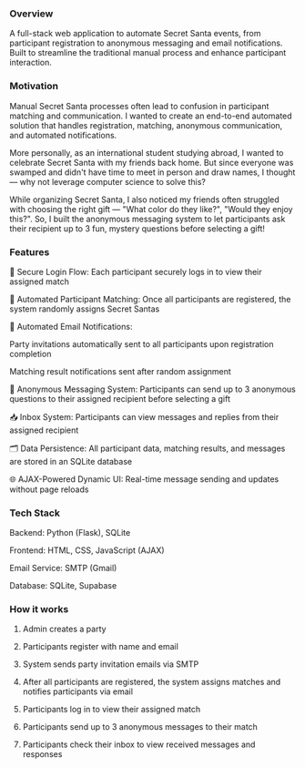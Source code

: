 ### Overview

A full-stack web application to automate Secret Santa events, from participant registration to anonymous messaging and email notifications. Built to streamline the traditional manual process and enhance participant interaction.

### Motivation

Manual Secret Santa processes often lead to confusion in participant matching and communication. I wanted to create an end-to-end automated solution that handles registration, matching, anonymous communication, and automated notifications.

More personally, as an international student studying abroad, I wanted to celebrate Secret Santa with my friends back home. But since everyone was swamped and didn't have time to meet in person and draw names, I thought — why not leverage computer science to solve this?

While organizing Secret Santa, I also noticed my friends often struggled with choosing the right gift — "What color do they like?", "Would they enjoy this?". So, I built the anonymous messaging system to let participants ask their recipient up to 3 fun, mystery questions before selecting a gift!

### Features

🔐 Secure Login Flow: Each participant securely logs in to view their assigned match

🧩 Automated Participant Matching: Once all participants are registered, the system randomly assigns Secret Santas

📩 Automated Email Notifications:

Party invitations automatically sent to all participants upon registration completion

Matching result notifications sent after random assignment

💬 Anonymous Messaging System: Participants can send up to 3 anonymous questions to their assigned recipient before selecting a gift

📥 Inbox System: Participants can view messages and replies from their assigned recipient

🗂️ Data Persistence: All participant data, matching results, and messages are stored in an SQLite database

🌐 AJAX-Powered Dynamic UI: Real-time message sending and updates without page reloads


### Tech Stack

Backend: Python (Flask), SQLite

Frontend: HTML, CSS, JavaScript (AJAX)

Email Service: SMTP (Gmail)

Database: SQLite, Supabase


### How it works

1. Admin creates a party

2. Participants register with name and email

3. System sends party invitation emails via SMTP

4. After all participants are registered, the system assigns matches and notifies participants via email

5. Participants log in to view their assigned match

6. Participants send up to 3 anonymous messages to their match

7. Participants check their inbox to view received messages and responses

